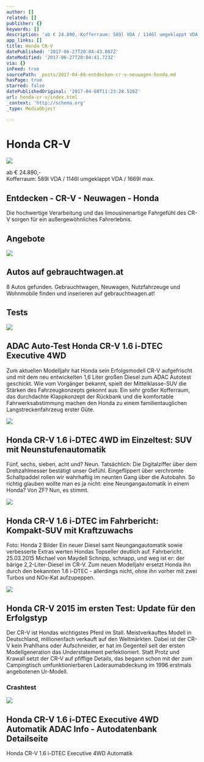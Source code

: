 ```yaml
---
author: []
related: []
publisher: {}
keywords: []
description: 'ab € 24.890,-Kofferraum: 589l VDA / 1146l umgeklappt VDA / 1669l max.'
app_links: []
title: Honda CR-V
datePublished: '2017-06-27T20:04:43.007Z'
dateModified: '2017-06-27T20:04:41.723Z'
via: {}
inFeed: true
sourcePath: _posts/2017-04-08-entdecken-cr-v-neuwagen-honda.md
hasPage: true
starred: false
datePublishedOriginal: '2017-04-08T11:23:28.528Z'
url: honda-cr-v/index.html
_context: 'http://schema.org'
_type: MediaObject

---
```

# Honda CR-V
![](https://the-grid-user-content.s3-us-west-2.amazonaws.com/8d2c038c-7746-4dd9-a25c-736baf5c38dd.jpg)

ab € 24.890,-  
Kofferraum: 589l VDA / 1146l umgeklappt VDA / 1669l max.

<article style=""><h1>Entdecken - CR-V - Neuwagen - Honda</h1><p>Die hochwertige Verarbeitung und das limousinenartige Fahrgefühl des CR-V sorgen für ein außergewöhnliches Fahrerlebnis.</p></article>

## Angebote

<article style=""><img src="https://s3-us-west-2.amazonaws.com/the-grid-img/p/13edb43d775677ce8ce8220e7e33ac1b9b005446.gif" /><h1>Autos auf gebrauchtwagen.at</h1><p>8 Autos gefunden. Gebrauchtwagen, Neuwagen, Nutzfahrzeuge und Wohnmobile finden und inserieren auf gebrauchtwagen.at!</p></article>

## Tests

<article style=""><img src="https://s3-us-west-2.amazonaws.com/the-grid-img/p/b0beb19c483484e3d748b1ebb762f2086ada66ea.jpg" /><h1>ADAC Auto-Test Honda CR-V 1.6 i-DTEC Executive 4WD</h1><p>Zum aktuellen Modelljahr hat Honda sein Erfolgsmodell CR-V aufgefrischt und mit dem neu entwickelten 1,6 Liter großen Diesel zum ADAC Autotest geschickt. Wie vom Vorgänger bekannt, spielt der Mittelklasse-SUV die Stärken des Fahrzeugkonzepts gekonnt aus: Ein sehr großer Kofferraum, das durchdachte Klappkonzept der Rückbank und die komfortable Fahrwerksabstimmung machen den Honda zu einem familientauglichen Langstreckenfahrzeug erster Güte.</p></article>

<article style=""><img src="https://s3-us-west-2.amazonaws.com/the-grid-img/p/f2de8971debc679f0a7c36f8d60c579005da690f.jpg" /><h1>Honda CR-V 1.6 i-DTEC 4WD im Einzeltest: SUV mit Neunstufenautomatik</h1><p>Fünf, sechs, sieben, acht und? Neun. Tatsächlich: Die Digitalziffer über dem Drehzahlmesser bestätigt unser Gefühl. Eingeflippert über verchromte Schaltpaddel rollen wir wahrhaftig im neunten Gang über die Autobahn. So richtig glauben wollte man es ja nicht: eine Neungangautomatik in einem Honda? Von ZF? Nun, es stimmt.</p></article>

<article style=""><img src="https://imgflo.herokuapp.com/graph/2b2431f8e7ba7b0/02d566a56697aca41dae1a40240c14fa/noop.jpg?input=https%3A%2F%2Fimgr2.auto-motor-und-sport.de%2FHonda-CR-V-1-6-i-DTEC-Frontansicht-fotoshowBig-53505886-847420.jpg" /><h1>Honda CR-V 1.6 i-DTEC im Fahrbericht: Kompakt-SUV mit Kraftzuwachs</h1><p>Foto: Honda 2 Bilder Ein neuer Diesel samt Neungangautomatik sowie verbesserte Extras werten Hondas Topseller deutlich auf. Fahrbericht. 25.03.2015 Michael von Maydell Schnipp, schnapp, und weg ist er: der bärige 2,2-Liter-Diesel im CR-V. Zum neuen Modelljahr ersetzt Honda ihn durch den bekannten 1.6 i-DTEC - allerdings nicht, ohne ihn vorher mit zwei Turbos und NOx-Kat aufzupeppen.</p></article>

<article style=""><img src="https://imgflo.herokuapp.com/graph/2b2431f8e7ba7b0/4a4b2856408ce6e0bca7a83f9c746375/noop.jpg?input=https%3A%2F%2Fimgr3.auto-motor-und-sport.de%2FHonda-CR-V-2015-Fahrbericht-fotoshowBig-f316d81c-837705.jpg" /><h1>Honda CR-V 2015 im ersten Test: Update für den Erfolgstyp</h1><p>Der CR-V ist Hondas wichtigstes Pferd im Stall. Meistverkauftes Modell in Deutschland, millionenfach verkauft auf den Weltmärkten. Dabei ist der CR-V kein Prahlhans oder Aufschneider, er hat im Gegenteil seit der ersten Modellgeneration das Understatement perfektioniert. Statt Protz und Krawall setzt der CR-V auf pfiffige Details, das begann schon mit der zum Campingtisch umfunktionierbaren Laderaumabdeckung im 1996 erstmals angebotenen Ur-Modell.</p></article>

### Crashtest

<article style=""><img src="https://www.adac.de/_ext/itr/tests/Autodaten/gross/IM03258_0_Honda_CR-V.jpg" /><h1>Honda CR-V 1.6 i-DTEC Executive 4WD Automatik ADAC Info - Autodatenbank Detailseite</h1><p>Honda CR-V 1.6 i-DTEC Executive 4WD Automatik</p></article>
